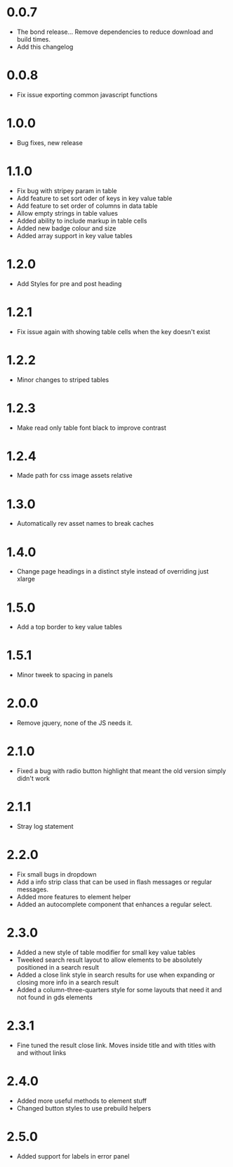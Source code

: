 # 0.0.7

- The bond release... Remove dependencies to reduce download and build times.
- Add this changelog

# 0.0.8
- Fix issue exporting common javascript functions

# 1.0.0
- Bug fixes, new release

# 1.1.0
- Fix bug with stripey param in table
- Add feature to set sort oder of keys in key value table
- Add feature to set order of columns in data table
- Allow empty strings in table values
- Added ability to include markup in table cells
- Added new badge colour and size
- Added array support in key value tables

# 1.2.0
- Add Styles for pre and post heading

# 1.2.1
- Fix issue again with showing table cells when the key doesn't exist

# 1.2.2
- Minor changes to striped tables

# 1.2.3
- Make read only table font black to improve contrast

# 1.2.4
- Made path for css image assets relative

# 1.3.0
- Automatically rev asset names to break caches

# 1.4.0
- Change page headings in a distinct style instead of overriding just xlarge

# 1.5.0
- Add a top border to key value tables

# 1.5.1
- Minor tweek to spacing in panels

# 2.0.0
- Remove jquery, none of the JS needs it.

# 2.1.0
- Fixed a bug with radio button highlight that meant the old version simply didn't work

# 2.1.1
- Stray log statement

# 2.2.0
- Fix small bugs in dropdown 
- Add a info strip class that can be used in flash messages or regular messages. 
- Added more features to element helper
- Added an autocomplete component that enhances a regular select.

# 2.3.0
- Added a new style of table modifier for small key value tables
- Tweeked search result layout to allow elements to be absolutely positioned in a search result
- Added a close link style in search results for use when expanding or closing more info in a search result
- Added a column-three-quarters style for some layouts that need it and not found in gds elements

# 2.3.1
- Fine tuned the result close link. Moves inside title and with titles with and without links

# 2.4.0
- Added more useful methods to element stuff
- Changed button styles to use prebuild helpers

# 2.5.0
- Added support for labels in error panel
